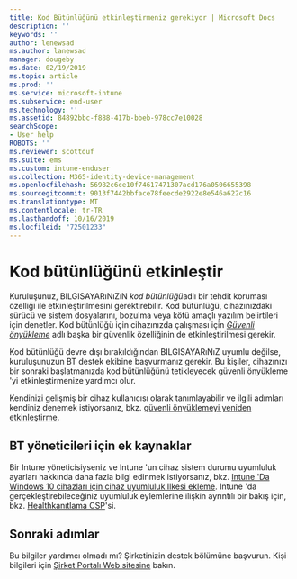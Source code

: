 ```yaml
---
title: Kod Bütünlüğünü etkinleştirmeniz gerekiyor | Microsoft Docs
description: ''
keywords: ''
author: lenewsad
ms.author: lanewsad
manager: dougeby
ms.date: 02/19/2019
ms.topic: article
ms.prod: ''
ms.service: microsoft-intune
ms.subservice: end-user
ms.technology: ''
ms.assetid: 84892bbc-f888-417b-bbeb-978cc7e10028
searchScope:
- User help
ROBOTS: ''
ms.reviewer: scottduf
ms.suite: ems
ms.custom: intune-enduser
ms.collection: M365-identity-device-management
ms.openlocfilehash: 56982c6ce10f74617471307acd176a0506655398
ms.sourcegitcommit: 9013f7442bbface78feecde2922e8e546a622c16
ms.translationtype: MT
ms.contentlocale: tr-TR
ms.lasthandoff: 10/16/2019
ms.locfileid: "72501233"
---
```

# <a name="enable-code-integrity"></a>Kod bütünlüğünü etkinleştir

Kuruluşunuz, BILGISAYARıNıZıN *kod bütünlüğü*adlı bir tehdit koruması özelliği ile etkinleştirilmesini gerektirebilir. Kod bütünlüğü, cihazınızdaki sürücü ve sistem dosyalarını, bozulma veya kötü amaçlı yazılım belirtileri için denetler. Kod bütünlüğü için cihazınızda çalışması için [*Güvenli önyükleme*](https://docs.microsoft.com/windows/security/information-protection/secure-the-windows-10-boot-process#secure-boot) adlı başka bir güvenlik özelliğinin de etkinleştirilmesi gerekir.

Kod bütünlüğü devre dışı bırakıldığından BILGISAYARıNıZ uyumlu değilse, kuruluşunuzun BT destek ekibine başvurmanız gerekir. Bu kişiler, cihazınızı bir sonraki başlatmanızda kod bütünlüğünü tetikleyecek güvenli önyükleme 'yi etkinleştirmenize yardımcı olur.

Kendinizi gelişmiş bir cihaz kullanıcısı olarak tanımlayabilir ve ilgili adımları kendiniz denemek istiyorsanız, bkz. [güvenli önyüklemeyi yeniden etkinleştirme](https://docs.microsoft.com/windows-hardware/manufacture/desktop/disabling-secure-boot#re-enable-secure-boot).

## <a name="additional-resources-for-it-administrators"></a>BT yöneticileri için ek kaynaklar

Bir Intune yöneticisiyseniz ve Intune 'un cihaz sistem durumu uyumluluk ayarları hakkında daha fazla bilgi edinmek istiyorsanız, bkz. [Intune 'Da Windows 10 cihazları için cihaz uyumluluk Ilkesi ekleme](https://docs.microsoft.com/intune/protect/compliance-policy-create-windows.md). Intune 'da gerçekleştirebileceğiniz uyumluluk eylemlerine ilişkin ayrıntılı bir bakış için, bkz. [Healthkanıtlama CSP](https://docs.microsoft.com/windows/client-management/mdm/healthattestation-csp#step-8-take-appropriate-policy-action-based-on-evaluation-results)'si.  

## <a name="next-steps"></a>Sonraki adımlar

Bu bilgiler yardımcı olmadı mı? Şirketinizin destek bölümüne başvurun. Kişi bilgileri için [Şirket Portalı Web sitesine](https://go.microsoft.com/fwlink/?linkid=2010980) bakın.
